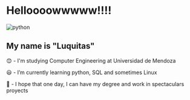 # Helloooowwwww!!!!

![python](http://pytalent.zandstrasystems.com/HelloW-3.gif)

## My name is "Luquitas"

:blush: - I'm studying Computer Engineering at Universidad de Mendoza

:smiley:	- I’m currently learning python, SQL and sometimes Linux

:gem: - I hope that one day, I can have my degree and work in spectaculars proyects
